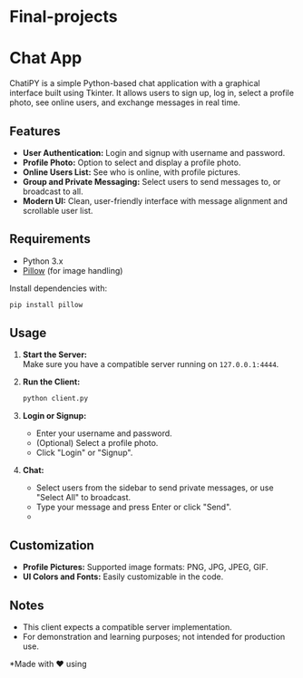 # Final-projects

# Chat App

ChatiPY is a simple Python-based chat application with a graphical interface built using Tkinter. It allows users to sign up, log in, select a profile photo, see online users, and exchange messages in real time.

## Features

- **User Authentication:** Login and signup with username and password.
- **Profile Photo:** Option to select and display a profile photo.
- **Online Users List:** See who is online, with profile pictures.
- **Group and Private Messaging:** Select users to send messages to, or broadcast to all.
- **Modern UI:** Clean, user-friendly interface with message alignment and scrollable user list.

## Requirements

- Python 3.x
- [Pillow](https://pypi.org/project/Pillow/) (for image handling)

Install dependencies with:
```sh
pip install pillow
```

## Usage

1. **Start the Server:**  
   Make sure you have a compatible server running on `127.0.0.1:4444`.

2. **Run the Client:**  
   ```sh
   python client.py
   ```

3. **Login or Signup:**  
   - Enter your username and password.
   - (Optional) Select a profile photo.
   - Click "Login" or "Signup".

4. **Chat:**  
   - Select users from the sidebar to send private messages, or use "Select All" to broadcast.
   - Type your message and press Enter or click "Send".
   - 
## Customization

- **Profile Pictures:** Supported image formats: PNG, JPG, JPEG, GIF.
- **UI Colors and Fonts:** Easily customizable in the code.

## Notes

- This client expects a compatible server implementation.
- For demonstration and learning purposes; not intended for production use.


*Made with ❤️ using
